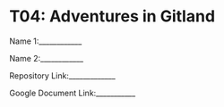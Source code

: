 # T04: Adventures in Gitland

Name 1:____________

Name 2:____________


Repository Link:_____________

Google Document Link:___________
